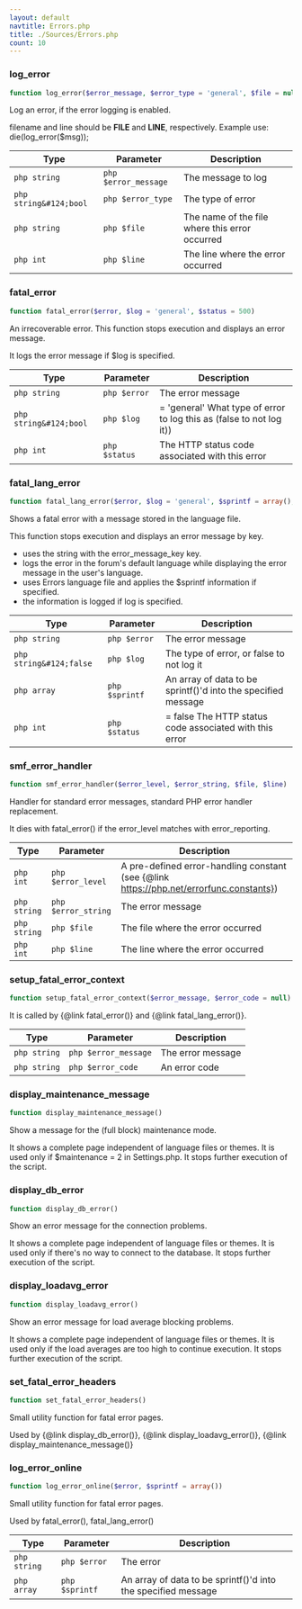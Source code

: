 ```yaml
---
layout: default
navtitle: Errors.php
title: ./Sources/Errors.php
count: 10
---
```


### log_error

```php
function log_error($error_message, $error_type = 'general', $file = null, $line = null)
```
Log an error, if the error logging is enabled.

filename and line should be __FILE__ and __LINE__, respectively.
Example use:
 die(log_error($msg));

Type|Parameter|Description
---|---|---
```php string```|```php $error_message```|The message to log
```php string&#124;bool```|```php $error_type```|The type of error
```php string```|```php $file```|The name of the file where this error occurred
```php int```|```php $line```|The line where the error occurred

### fatal_error

```php
function fatal_error($error, $log = 'general', $status = 500)
```
An irrecoverable error. This function stops execution and displays an error message.

It logs the error message if $log is specified.

Type|Parameter|Description
---|---|---
```php string```|```php $error```|The error message
```php string&#124;bool```|```php $log```|= 'general' What type of error to log this as (false to not log it))
```php int```|```php $status```|The HTTP status code associated with this error

### fatal_lang_error

```php
function fatal_lang_error($error, $log = 'general', $sprintf = array(), $status = 403)
```
Shows a fatal error with a message stored in the language file.

This function stops execution and displays an error message by key.
- uses the string with the error_message_key key.
- logs the error in the forum's default language while displaying the error
  message in the user's language.
- uses Errors language file and applies the $sprintf information if specified.
- the information is logged if log is specified.

Type|Parameter|Description
---|---|---
```php string```|```php $error```|The error message
```php string&#124;false```|```php $log```|The type of error, or false to not log it
```php array```|```php $sprintf```|An array of data to be sprintf()'d into the specified message
```php int```|```php $status```|= false The HTTP status code associated with this error

### smf_error_handler

```php
function smf_error_handler($error_level, $error_string, $file, $line)
```
Handler for standard error messages, standard PHP error handler replacement.

It dies with fatal_error() if the error_level matches with error_reporting.

Type|Parameter|Description
---|---|---
```php int```|```php $error_level```|A pre-defined error-handling constant (see {@link https://php.net/errorfunc.constants})
```php string```|```php $error_string```|The error message
```php string```|```php $file```|The file where the error occurred
```php int```|```php $line```|The line where the error occurred

### setup_fatal_error_context

```php
function setup_fatal_error_context($error_message, $error_code = null)
```
It is called by {@link fatal_error()} and {@link fatal_lang_error()}.



Type|Parameter|Description
---|---|---
```php string```|```php $error_message```|The error message
```php string```|```php $error_code```|An error code

### display_maintenance_message

```php
function display_maintenance_message()
```
Show a message for the (full block) maintenance mode.

It shows a complete page independent of language files or themes.
It is used only if $maintenance = 2 in Settings.php.
It stops further execution of the script.

### display_db_error

```php
function display_db_error()
```
Show an error message for the connection problems.

It shows a complete page independent of language files or themes.
It is used only if there's no way to connect to the database.
It stops further execution of the script.

### display_loadavg_error

```php
function display_loadavg_error()
```
Show an error message for load average blocking problems.

It shows a complete page independent of language files or themes.
It is used only if the load averages are too high to continue execution.
It stops further execution of the script.

### set_fatal_error_headers

```php
function set_fatal_error_headers()
```
Small utility function for fatal error pages.

Used by {@link display_db_error()}, {@link display_loadavg_error()},
{@link display_maintenance_message()}

### log_error_online

```php
function log_error_online($error, $sprintf = array())
```
Small utility function for fatal error pages.

Used by fatal_error(), fatal_lang_error()

Type|Parameter|Description
---|---|---
```php string```|```php $error```|The error
```php array```|```php $sprintf```|An array of data to be sprintf()'d into the specified message


